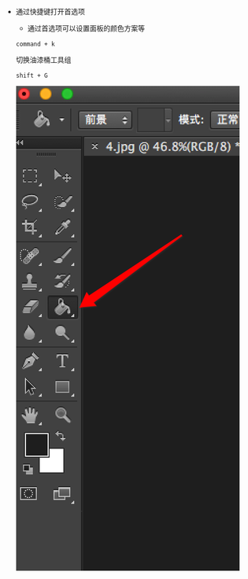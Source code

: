 * 通过快捷键打开首选项
    * 通过首选项可以设置面板的颜色方案等
    
    ```objc
    command + k
    ```
    
    切换油漆桶工具组
    ```
    shift + G
    ```
    ![1.png](/assets/Snip20170220_1.png)
    
    
    
    
